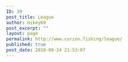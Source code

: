 ```yaml
---
ID: 39
post_title: League
author: mikey69
post_excerpt: ""
layout: page
permalink: http://www.curzon.fishing/league/
published: true
post_date: 2018-08-24 21:53:07
---
```

<!-- wp:image {"id":704} -->
<figure class="wp-block-image"><img src="http://www.curzon.fishing/wp-content/uploads/2019/10/image001-15.png" alt="" class="wp-image-704"/></figure>
<!-- /wp:image -->